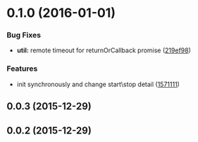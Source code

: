 <a name="0.1.0"></a>
# 0.1.0 (2016-01-01)


### Bug Fixes

* **util:** remote timeout for returnOrCallback promise ([219ef98](https://github.com/adoyle-h/wodule/commit/219ef98))

### Features

* init synchronously and change start\stop detail ([1571111](https://github.com/adoyle-h/wodule/commit/1571111))



<a name="0.0.3"></a>
## 0.0.3 (2015-12-29)




<a name="0.0.2"></a>
## 0.0.2 (2015-12-29)




